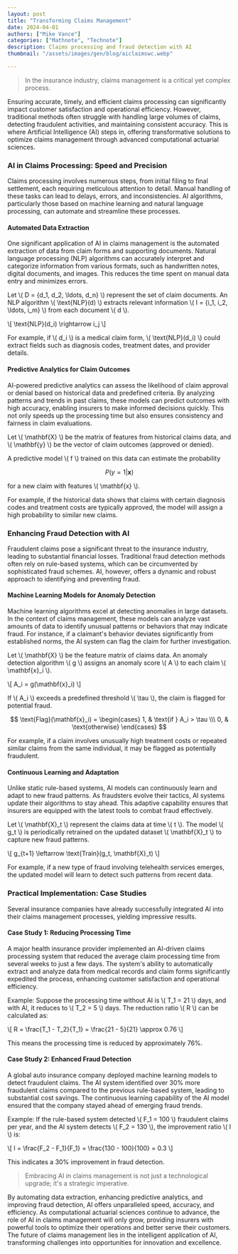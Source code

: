 ```yaml
---
layout: post
title: "Transforming Claims Management"
date: 2024-04-01
authors: ["Mike Vance"]
categories: ["Mathnote", "Technote"]
description: Claims processing and fraud detection with AI
thumbnail: "/assets/images/gen/blog/aiclaimswc.webp"

---
```



> In the insurance industry, claims management is a critical yet complex process. 

Ensuring accurate, timely, and efficient claims processing can significantly impact customer satisfaction and operational efficiency. However, traditional methods often struggle with handling large volumes of claims, detecting fraudulent activities, and maintaining consistent accuracy. This is where Artificial Intelligence (AI) steps in, offering transformative solutions to optimize claims management through advanced computational actuarial sciences.

### AI in Claims Processing: Speed and Precision

Claims processing involves numerous steps, from initial filing to final settlement, each requiring meticulous attention to detail. Manual handling of these tasks can lead to delays, errors, and inconsistencies. AI algorithms, particularly those based on machine learning and natural language processing, can automate and streamline these processes.

#### Automated Data Extraction

One significant application of AI in claims management is the automated extraction of data from claim forms and supporting documents. Natural language processing (NLP) algorithms can accurately interpret and categorize information from various formats, such as handwritten notes, digital documents, and images. This reduces the time spent on manual data entry and minimizes errors.

Let \\( D = \{d_1, d_2, \ldots, d_n\} \\) represent the set of claim documents. An NLP algorithm \\( \text{NLP}(d) \\) extracts relevant information \\( I = \{i_1, i_2, \ldots, i_m\} \\) from each document \\( d \\).

\\[ \text{NLP}(d_i) \rightarrow i_j \\]

For example, if \\( d_i \\) is a medical claim form, \\( \text{NLP}(d_i) \\) could extract fields such as diagnosis codes, treatment dates, and provider details.

#### Predictive Analytics for Claim Outcomes

AI-powered predictive analytics can assess the likelihood of claim approval or denial based on historical data and predefined criteria. By analyzing patterns and trends in past claims, these models can predict outcomes with high accuracy, enabling insurers to make informed decisions quickly. This not only speeds up the processing time but also ensures consistency and fairness in claim evaluations.

Let \\( \mathbf{X} \\) be the matrix of features from historical claims data, and \\( \mathbf{y} \\) be the vector of claim outcomes (approved or denied). 

A predictive model \\( f \\) trained on this data can estimate the probability 

$$ P(y = 1 |\mathbf{x}) $$ 

for a new claim with features \\( \mathbf{x} \\).

For example, if the historical data shows that claims with certain diagnosis codes and treatment costs are typically approved, the model will assign a high probability to similar new claims.

### Enhancing Fraud Detection with AI

Fraudulent claims pose a significant threat to the insurance industry, leading to substantial financial losses. Traditional fraud detection methods often rely on rule-based systems, which can be circumvented by sophisticated fraud schemes. AI, however, offers a dynamic and robust approach to identifying and preventing fraud.

#### Machine Learning Models for Anomaly Detection

Machine learning algorithms excel at detecting anomalies in large datasets. In the context of claims management, these models can analyze vast amounts of data to identify unusual patterns or behaviors that may indicate fraud. For instance, if a claimant's behavior deviates significantly from established norms, the AI system can flag the claim for further investigation.

Let \\( \mathbf{X} \\) be the feature matrix of claims data. An anomaly detection algorithm \\( g \\) assigns an anomaly score \\( A \\) to each claim \\( \mathbf{x}_i \\).

\\[ A_i = g(\mathbf{x}_i) \\]

If \\( A_i \\) exceeds a predefined threshold \\( \tau \\), the claim is flagged for potential fraud.


$$ \text{Flag}(\mathbf{x}_i) = 
\begin{cases} 
 1, & \text{if } A_i > \tau \\\
0, & \text{otherwise}
\end{cases}
$$


For example, if a claim involves unusually high treatment costs or repeated similar claims from the same individual, it may be flagged as potentially fraudulent.

#### Continuous Learning and Adaptation

Unlike static rule-based systems, AI models can continuously learn and adapt to new fraud patterns. As fraudsters evolve their tactics, AI systems update their algorithms to stay ahead. This adaptive capability ensures that insurers are equipped with the latest tools to combat fraud effectively.

Let \\( \mathbf{X}_t \\) represent the claims data at time \\( t \\). The model \\( g_t \\) is periodically retrained on the updated dataset \\( \mathbf{X}_t \\) to capture new fraud patterns.

\\[ g_{t+1} \leftarrow \text{Train}(g_t, \mathbf{X}_t) \\]

For example, if a new type of fraud involving telehealth services emerges, the updated model will learn to detect such patterns from recent data.

### Practical Implementation: Case Studies

Several insurance companies have already successfully integrated AI into their claims management processes, yielding impressive results.

#### Case Study 1: Reducing Processing Time

A major health insurance provider implemented an AI-driven claims processing system that reduced the average claim processing time from several weeks to just a few days. The system's ability to automatically extract and analyze data from medical records and claim forms significantly expedited the process, enhancing customer satisfaction and operational efficiency.

Example: Suppose the processing time without AI is \\( T_1 = 21 \\) days, and with AI, it reduces to \\( T_2 = 5 \\) days. The reduction ratio \\( R \\) can be calculated as:

\\[ R = \frac{T_1 - T_2}{T_1} = \frac{21 - 5}{21} \approx 0.76 \\]

This means the processing time is reduced by approximately 76%.

#### Case Study 2: Enhanced Fraud Detection

A global auto insurance company deployed machine learning models to detect fraudulent claims. The AI system identified over 30% more fraudulent claims compared to the previous rule-based system, leading to substantial cost savings. The continuous learning capability of the AI model ensured that the company stayed ahead of emerging fraud trends.

Example: If the rule-based system detected \\( F_1 = 100 \\) fraudulent claims per year, and the AI system detects \\( F_2 = 130 \\), the improvement ratio \\( I \\) is:

\\[ I = \frac{F_2 - F_1}{F_1} = \frac{130 - 100}{100} = 0.3 \\]

This indicates a 30% improvement in fraud detection.


> Embracing AI in claims management is not just a technological upgrade; it's a strategic imperative.

By automating data extraction, enhancing predictive analytics, and improving fraud detection, AI offers unparalleled speed, accuracy, and efficiency. As computational actuarial sciences continue to advance, the role of AI in claims management will only grow, providing insurers with powerful tools to optimize their operations and better serve their customers. The future of claims management lies in the intelligent application of AI, transforming challenges into opportunities for innovation and excellence.
